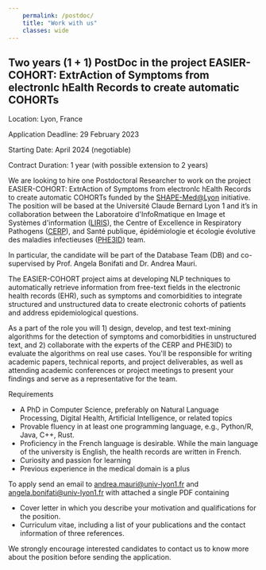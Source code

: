 ```yaml
---
    permalink: /postdoc/
    title: "Work with us"
    classes: wide
---
```

## Two years (1 + 1) PostDoc in the project EASIER-COHORT: ExtrAction of Symptoms from electronIc hEalth Records to create automatic COHORTs

Location: Lyon, France

Application Deadline: 29 February 2023 

Starting Date: April 2024 (negotiable)

Contract Duration:  1 year (with possible extension to 2 years)


We are looking to hire one Postdoctoral Researcher to work on the project EASIER-COHORT: ExtrAction of Symptoms from electronIc hEalth Records to create automatic COHORTs funded by the [SHAPE-Med@Lyon](https://www.shape-med-lyon.fr/projet/) initiative. The position will be based at the Université Claude Bernard Lyon 1 and it’s in collaboration between the Laboratoire d'InfoRmatique en Image et Systèmes d'information ([LIRIS](https://liris.cnrs.fr/liris)), the Centre of Excellence in Respiratory Pathogens ([CERP](https://ciri.ens-lyon.fr/cerp)), and Santé publique, épidémiologie et écologie évolutive des maladies infectieuses ([PHE3ID](https://ciri.ens-lyon.fr/teams/PHE3ID)) team.

In particular, the candidate will be part of the Database Team (DB) and co-supervised by Prof. Angela Bonifati and Dr. Andrea Mauri.

The EASIER-COHORT project aims at developing NLP techniques to automatically retrieve information from free-text fields in the electronic health records (EHR), such as symptoms and comorbidities to integrate structured and unstructured data to create electronic cohorts of patients and address epidemiological questions.

As a part of the role you will 1) design, develop, and test text-mining algorithms for the detection of symptoms and comorbidities in unstructured text, and 2) collaborate with the experts of the CERP and PHE3ID) to evaluate the algorithms on real use cases. You'll be responsible for writing academic papers, technical reports, and project deliverables, as well as attending academic conferences or project meetings to present your findings and serve as a representative for the team.

Requirements
- A PhD in Computer Science, preferably on Natural Language Processing, Digital Health, Artificial Intelligence, or related topics
- Provable fluency in at least one programming language, e.g., Python/R, Java, C++, Rust.
- Proficiency in the French language is desirable. While the main language of the university is English, the health records are written in French.
- Curiosity and passion for learning
- Previous experience in the medical domain is a plus

To apply send an email to andrea.mauri@univ-lyon1.fr and angela.bonifati@univ-lyon1.fr  with attached a single PDF containing
- Cover letter in which you describe your motivation and qualifications for the position.
- Curriculum vitae, including a list of your publications and the contact information of three references.

We strongly encourage interested candidates to contact us to know more about the position before sending the application.



